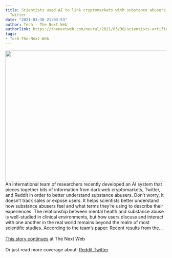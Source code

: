 ```yaml
---
title: Scientists used AI to link cryptomarkets with substance abusers on Reddit and
  Twitter
date: "2021-03-30 21:03:53"
author: Tech - The Next Web
authorlink: https://thenextweb.com/neural/2021/03/30/scientists-artificial-ai-link-cryptomarkets-heroin-fentanyl-substance-abusers-reddit-twitter/
tags:
- Tech-The-Next-Web
---
```

<img src="https://cdn0.tnwcdn.com/wp-content/blogs.dir/1/files/2021/03/aidopefeat-796x407.jpg" width="796" height="407"><br />An international team of researchers recently developed an AI system that pieces together bits of information from dark web cryptomarkets, Twitter, and Reddit in order to better understand substance abusers. Don’t worry, it doesn’t track sales or expose users. It helps scientists better understand how substance abusers feel and what terms they’re using to describe their experiences. The relationship between mental health and substance abuse is well-studied in clinical environments, but how users discuss and interact with one another in the real world remains beyond the realm of most scientific studies. According to the team’s paper: Recent results from the&#8230; <br><br><a href="https://thenextweb.com/neural/2021/03/30/scientists-artificial-ai-link-cryptomarkets-heroin-fentanyl-substance-abusers-reddit-twitter/?utm_source=social&#038;utm_medium=feed&#038;utm_campaign=profeed">This story continues</a> at The Next Web<br/><br/>Or just read more coverage about: <a href='https://thenextweb.com/company/reddit/'>Reddit</a>,<a href='https://thenextweb.com/company/twitter-3/'>Twitter</a>